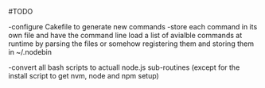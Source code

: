 #TODO

-configure Cakefile to generate new commands 
-store each command in its own file and have the command line load a list of avialble commands at runtime by parsing the files or somehow registering them and storing them in ~/.nodebin

-convert all bash scripts to actuall node.js sub-routines (except for the install script to get nvm, node and npm setup)
